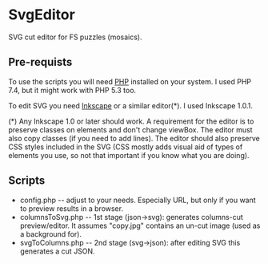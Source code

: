 # SvgEditor

SVG cut editor for FS puzzles (mosaics).

## Pre-requists
To use the scripts you will need [PHP](https://www.php.net/downloads) installed on your system. I used PHP 7.4, but it might work with PHP 5.3 too.

To edit SVG you need [Inkscape](https://inkscape.org/) or a similar editor(*). I used Inkscape 1.0.1. 

(*) Any Inkscape 1.0 or later should work. A requirement for the editor is to preserve classes on elements and don't change viewBox. The editor must also copy classes (if you need to add lines). The editor should also preserve CSS styles included in the SVG (CSS mostly adds visual aid of types of elements you use, so not that important if you know what you are doing).

## Scripts

* config.php -- adjust to your needs. Especially URL, but only if you want to preview results in a browser.
* columnsToSvg.php -- 1st stage (json->svg): generates columns-cut preview/editor. It assumes "copy.jpg" contains an un-cut image (used as a background for).
* svgToColumns.php -- 2nd stage (svg->json): after editing SVG this generates a cut JSON.
